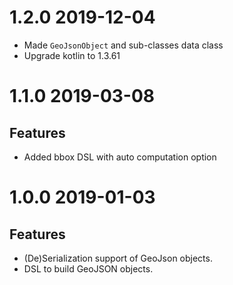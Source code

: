 # 1.2.0 2019-12-04
* Made `GeoJsonObject` and sub-classes data class
* Upgrade kotlin to 1.3.61

# 1.1.0 2019-03-08

## Features
* Added bbox DSL with auto computation option

# 1.0.0 2019-01-03

## Features
* (De)Serialization support of GeoJson objects.
* DSL to build GeoJSON objects.